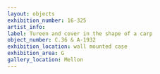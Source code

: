 ```yaml
---
layout: objects
exhibition_number: 16-325
artist_info: 
label: Tureen and cover in the shape of a carp
object_number: C.36 & A-1932
exhibition_location: wall mounted case
exhibition_area: G
gallery_location: Mellon
---
```


